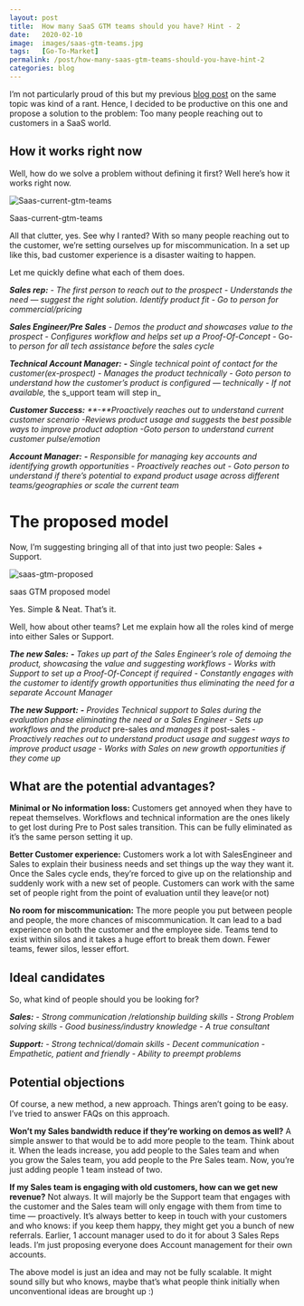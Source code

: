 ```yaml
---
layout: post
title:  How many SaaS GTM teams should you have? Hint - 2
date:   2020-02-10
image:  images/saas-gtm-teams.jpg
tags:   [Go-To-Market]
permalink: /post/how-many-saas-gtm-teams-should-you-have-hint-2
categories: blog
---
```


I’m not particularly proud of this but my previous [blog post](https://www.saasgeneralist.com/post/how-it-feels-to-be-a-saas-customer-in-2016) on the same topic was kind of a rant. Hence, I decided to be productive on this one and propose a solution to the problem: Too many people reaching out to customers in a SaaS world.



## How it works right now

Well, how do we solve a problem without defining it first? Well here’s how it works right now.

![Saas-current-gtm-teams](https://static.wixstatic.com/media/cd78de_fd790b56171d42f6b80ad3e6c25e5b88~mv2.png/v1/fill/w_940,h_456,al_c,q_90,usm_0.66_1.00_0.01/cd78de_fd790b56171d42f6b80ad3e6c25e5b88~mv2.webp)

Saas-current-gtm-teams



All that clutter, yes. See why I ranted? With so many people reaching out to the customer, we’re setting ourselves up for miscommunication. In a set up like this, bad customer experience is a disaster waiting to happen.



Let me quickly define what each of them does.



_**Sales rep:**_ _- The first person to reach out to the prospect_ _- Understands the need — suggest the right solution. Identify product fit_ _- Go to person for commercial/pricing_

_**Sales Engineer/Pre Sales**_ _- Demos the product and showcases value to the prospect_ _- Configures workflow and helps set up a Proof-Of-Concept_ _-_ Go-to _person for all tech assistance before_ the _sales cycle_

_**Technical Account Manager:**_ _**-**_ _Single technical point of contact for the customer(ex-prospect)_ _- Manages the product technically_ _- Goto person to understand how the customer’s product is configured — technically_ _- If not available,_ the s_upport team will step in_

_**Customer Success:**_ _**-**Proactively reaches out to understand current customer scenario_ _-Reviews product usage and suggests_ the _best possible ways to improve product adoption_ _-Goto person to understand current customer pulse/emotion_

_**Account Manager:**_ _**-**_ _Responsible for managing key accounts and identifying growth opportunities_ _- Proactively reaches out_ _- Goto person to understand if there’s potential to expand product usage across different teams/geographies or scale the current team_





# The proposed model

Now, I’m suggesting bringing all of that into just two people: Sales + Support.



![saas-gtm-proposed](https://static.wixstatic.com/media/cd78de_e904bba5682c4dd6be69bb660c3ca179~mv2.png/v1/fill/w_940,h_456,al_c,q_90,usm_0.66_1.00_0.01/cd78de_e904bba5682c4dd6be69bb660c3ca179~mv2.webp)

saas GTM proposed model

Yes. Simple & Neat. That’s it.



Well, how about other teams? Let me explain how all the roles kind of merge into either Sales or Support.



_**The new Sales:**_ _**-**_ _Takes up part of the Sales Engineer’s role of demoing the product, showcasing_ the _value and suggesting workflows_ _- Works with Support to set up a Proof-Of-Concept if required_ _- Constantly engages with the customer to identify growth opportunities thus eliminating the need for a separate Account Manager_

_**The new Support:**_ _**-**_ _Provides Technical support to Sales during the evaluation phase eliminating the need or a Sales Engineer_ _- Sets up workflows and the product_ pre-sales _and manages it_ post-sales _- Proactively reaches out to understand product usage and suggest ways to improve product usage_ _- Works with Sales on new growth opportunities if they come up_



## What are the potential advantages?

**Minimal or No information loss:** Customers get annoyed when they have to repeat themselves. Workflows and technical information are the ones likely to get lost during Pre to Post sales transition. This can be fully eliminated as it’s the same person setting it up.

**Better Customer experience:** Customers work a lot with SalesEngineer and Sales to explain their business needs and set things up the way they want it. Once the Sales cycle ends, they’re forced to give up on the relationship and suddenly work with a new set of people. Customers can work with the same set of people right from the point of evaluation until they leave(or not)

**No room for miscommunication:** The more people you put between people and people, the more chances of miscommunication. It can lead to a bad experience on both the customer and the employee side. Teams tend to exist within silos and it takes a huge effort to break them down. Fewer teams, fewer silos, lesser effort.

## Ideal candidates

So, what kind of people should you be looking for?



_**Sales:**_ _- Strong communication /relationship building skills_ _- Strong Problem solving skills_ _- Good business/industry knowledge_ _- A true consultant_

_**Support:**_ _- Strong technical/domain skills_ _- Decent communication_ _- Empathetic, patient and friendly_ _- Ability to preempt problems_



## Potential objections

Of course, a new method, a new approach. Things aren’t going to be easy. I’ve tried to answer FAQs on this approach.

**Won’t my Sales bandwidth reduce if they’re working on demos as well?** A simple answer to that would be to add more people to the team. Think about it. When the leads increase, you add people to the Sales team and when you grow the Sales team, you add people to the Pre Sales team. Now, you’re just adding people 1 team instead of two.

**If my Sales team is engaging with old customers, how can we get new revenue?** Not always. It will majorly be the Support team that engages with the customer and the Sales team will only engage with them from time to time — proactively. It’s always better to keep in touch with your customers and who knows: if you keep them happy, they might get you a bunch of new referrals. Earlier, 1 account manager used to do it for about 3 Sales Reps leads. I’m just proposing everyone does Account management for their own accounts.

The above model is just an idea and may not be fully scalable. It might sound silly but who knows, maybe that’s what people think initially when unconventional ideas are brought up :)
